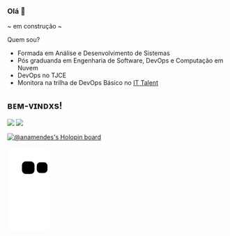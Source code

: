 ### Olá 👋
~ em construção ~ 

Quem sou? 
- Formada em Análise e Desenvolvimento de Sistemas
- Pós graduanda em Engenharia de Software, DevOps e Computação em Nuvem
- DevOps no TJCE
- Monitora na trilha de DevOps Básico no [IT Talent](https://programaittalent.com.br/)

<!--
**Ana138/Ana138** is a ✨ _special_ ✨ repository because its `README.md` (this file) appears on your GitHub profile.

Here are some ideas to get you started:

- 🌱 Estudando Python
- 😄 Pronouns: Ela/Dela
-->
## ʙᴇᴍ-ᴠɪɴᴅxs!




<div> 
  <a href = "mailto:anajessica.mdo@gmail.com"><img src="https://img.shields.io/badge/-Gmail-%23333?style=for-the-badge&logo=gmail&logoColor=red" target="_blank"></a>
    <a href="https://www.linkedin.com/in/ana-mdo/" target="_blank"><img src="https://img.shields.io/badge/-LinkedIn-%230077B5?style=for-the-badge&logo=linkedin&logoColor=white" target="_blank"></a> 
 

  [![@anamendes's Holopin board](https://holopin.me/anamendes)](https://holopin.io/@anamendes)
  
  ![Snake animation](https://github.com/rafaballerini/rafaballerini/blob/output/github-contribution-grid-snake.svg)
  
  
 
</div>

